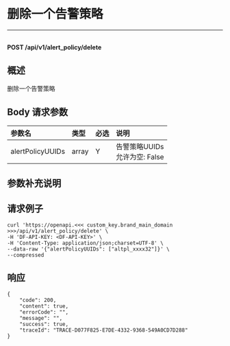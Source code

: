 # 删除一个告警策略

---

<br />**POST /api/v1/alert_policy/delete**

## 概述
删除一个告警策略




## Body 请求参数

| 参数名        | 类型     | 必选   | 说明              |
|:-----------|:-------|:-----|:----------------|
| alertPolicyUUIDs | array | Y | 告警策略UUIDs<br>允许为空: False <br> |

## 参数补充说明





## 请求例子
```shell
curl 'https://openapi.<<< custom_key.brand_main_domain >>>/api/v1/alert_policy/delete' \
-H 'DF-API-KEY: <DF-API-KEY>' \
-H 'Content-Type: application/json;charset=UTF-8' \
--data-raw '{"alertPolicyUUIDs": ["altpl_xxxx32"]}' \
--compressed
```




## 响应
```shell
{
    "code": 200,
    "content": true,
    "errorCode": "",
    "message": "",
    "success": true,
    "traceId": "TRACE-D077F825-E7DE-4332-9368-549A0CD7D288"
} 
```




